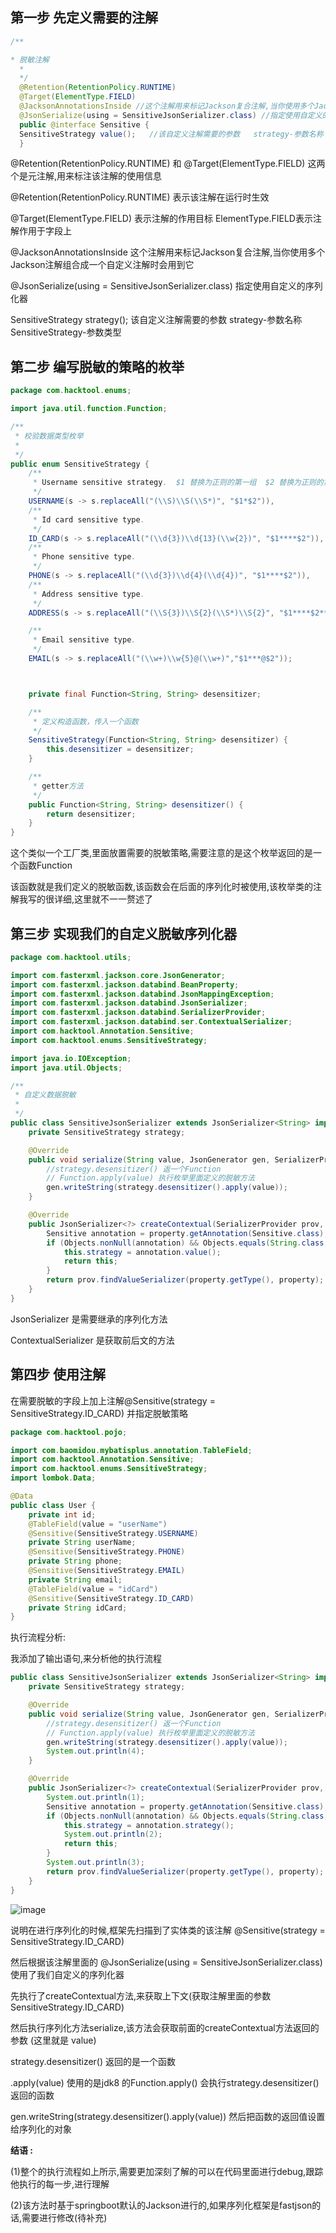 ## 第一步 先定义需要的注解

~~~java
/**

* 脱敏注解
  *
  */
  @Retention(RetentionPolicy.RUNTIME)
  @Target(ElementType.FIELD)
  @JacksonAnnotationsInside //这个注解用来标记Jackson复合注解,当你使用多个Jackson注解组合成一个自定义注解时会用到它
  @JsonSerialize(using = SensitiveJsonSerializer.class) //指定使用自定义的序列化器
  public @interface Sensitive {
  SensitiveStrategy value();   //该自定义注解需要的参数   strategy-参数名称    SensitiveStrategy-参数类型
  }
~~~

 @Retention(RetentionPolicy.RUNTIME) 和 @Target(ElementType.FIELD) 这两个是元注解,用来标注该注解的使用信息

@Retention(RetentionPolicy.RUNTIME) 表示该注解在运行时生效

@Target(ElementType.FIELD) 表示注解的作用目标 ElementType.FIELD表示注解作用于字段上

@JacksonAnnotationsInside 这个注解用来标记Jackson复合注解,当你使用多个Jackson注解组合成一个自定义注解时会用到它

@JsonSerialize(using = SensitiveJsonSerializer.class) 指定使用自定义的序列化器

SensitiveStrategy strategy(); 该自定义注解需要的参数 strategy-参数名称 SensitiveStrategy-参数类型

## 第二步 编写脱敏的策略的枚举


```java 
package com.hacktool.enums;

import java.util.function.Function;

/**
 * 校验数据类型枚举
 *
 */
public enum SensitiveStrategy {
    /**
     * Username sensitive strategy.  $1 替换为正则的第一组  $2 替换为正则的第二组
     */
    USERNAME(s -> s.replaceAll("(\\S)\\S(\\S*)", "$1*$2")),
    /**
     * Id card sensitive type.
     */
    ID_CARD(s -> s.replaceAll("(\\d{3})\\d{13}(\\w{2})", "$1****$2")),
    /**
     * Phone sensitive type.
     */
    PHONE(s -> s.replaceAll("(\\d{3})\\d{4}(\\d{4})", "$1****$2")),
    /**
     * Address sensitive type.
     */
    ADDRESS(s -> s.replaceAll("(\\S{3})\\S{2}(\\S*)\\S{2}", "$1****$2****")),

    /**
     * Email sensitive type.
     */
    EMAIL(s -> s.replaceAll("(\\w+)\\w{5}@(\\w+)","$1***@$2"));



    private final Function<String, String> desensitizer;

    /**
     * 定义构造函数，传入一个函数
     */
    SensitiveStrategy(Function<String, String> desensitizer) {
        this.desensitizer = desensitizer;
    }

    /**
     * getter方法
     */
    public Function<String, String> desensitizer() {
        return desensitizer;
    }
}

```
这个类似一个工厂类,里面放置需要的脱敏策略,需要注意的是这个枚举返回的是一个函数Function

该函数就是我们定义的脱敏函数,该函数会在后面的序列化时被使用,该枚举类的注解我写的很详细,这里就不一一赘述了

## 第三步 实现我们的自定义脱敏序列化器

~~~java
package com.hacktool.utils;

import com.fasterxml.jackson.core.JsonGenerator;
import com.fasterxml.jackson.databind.BeanProperty;
import com.fasterxml.jackson.databind.JsonMappingException;
import com.fasterxml.jackson.databind.JsonSerializer;
import com.fasterxml.jackson.databind.SerializerProvider;
import com.fasterxml.jackson.databind.ser.ContextualSerializer;
import com.hacktool.Annotation.Sensitive;
import com.hacktool.enums.SensitiveStrategy;

import java.io.IOException;
import java.util.Objects;

/**
 * 自定义数据脱敏
 *
 */
public class SensitiveJsonSerializer extends JsonSerializer<String> implements ContextualSerializer {
    private SensitiveStrategy strategy;

    @Override
    public void serialize(String value, JsonGenerator gen, SerializerProvider serializers) throws IOException {
        //strategy.desensitizer() 返一个Function
        // Function.apply(value) 执行枚举里面定义的脱敏方法
        gen.writeString(strategy.desensitizer().apply(value));
    }

    @Override
    public JsonSerializer<?> createContextual(SerializerProvider prov, BeanProperty property) throws JsonMappingException {
        Sensitive annotation = property.getAnnotation(Sensitive.class);
        if (Objects.nonNull(annotation) && Objects.equals(String.class, property.getType().getRawClass())) {
            this.strategy = annotation.value();
            return this;
        }
        return prov.findValueSerializer(property.getType(), property);
    }
}

~~~



JsonSerializer 是需要继承的序列化方法

ContextualSerializer 是获取前后文的方法

## 第四步 使用注解

在需要脱敏的字段上加上注解@Sensitive(strategy = SensitiveStrategy.ID_CARD) 并指定脱敏策略

~~~java
package com.hacktool.pojo;

import com.baomidou.mybatisplus.annotation.TableField;
import com.hacktool.Annotation.Sensitive;
import com.hacktool.enums.SensitiveStrategy;
import lombok.Data;

@Data
public class User {
    private int id;
    @TableField(value = "userName")
    @Sensitive(SensitiveStrategy.USERNAME)
    private String userName;
    @Sensitive(SensitiveStrategy.PHONE)
    private String phone;
    @Sensitive(SensitiveStrategy.EMAIL)
    private String email;
    @TableField(value = "idCard")
    @Sensitive(SensitiveStrategy.ID_CARD)
    private String idCard;
}

~~~



执行流程分析:

我添加了输出语句,来分析他的执行流程

```java 
public class SensitiveJsonSerializer extends JsonSerializer<String> implements ContextualSerializer {
    private SensitiveStrategy strategy;

    @Override
    public void serialize(String value, JsonGenerator gen, SerializerProvider serializers) throws IOException {
        //strategy.desensitizer() 返一个Function
        // Function.apply(value) 执行枚举里面定义的脱敏方法
        gen.writeString(strategy.desensitizer().apply(value));
        System.out.println(4);
    }

    @Override
    public JsonSerializer<?> createContextual(SerializerProvider prov, BeanProperty property) throws JsonMappingException {
        System.out.println(1);
        Sensitive annotation = property.getAnnotation(Sensitive.class);
        if (Objects.nonNull(annotation) && Objects.equals(String.class, property.getType().getRawClass())) {
            this.strategy = annotation.strategy();
            System.out.println(2);
            return this;
        }
        System.out.println(3);
        return prov.findValueSerializer(property.getType(), property);
    }
}
```
![image](https://img2022.cnblogs.com/blog/1895037/202204/1895037-20220408153808602-451079211.png)

说明在进行序列化的时候,框架先扫描到了实体类的该注解 @Sensitive(strategy = SensitiveStrategy.ID_CARD)

然后根据该注解里面的 @JsonSerialize(using = SensitiveJsonSerializer.class) 使用了我们自定义的序列化器

先执行了createContextual方法,来获取上下文(获取注解里面的参数 SensitiveStrategy.ID_CARD)

然后执行序列化方法serialize,该方法会获取前面的createContextual方法返回的参数 (这里就是 value)

strategy.desensitizer() 返回的是一个函数

.apply(value) 使用的是jdk8 的Function.apply() 会执行strategy.desensitizer()返回的函数

gen.writeString(strategy.desensitizer().apply(value)) 然后把函数的返回值设置给序列化的对象

**结语 :**

(1)整个的执行流程如上所示,需要更加深刻了解的可以在代码里面进行debug,跟踪他执行的每一步,进行理解

(2)该方法时基于springboot默认的Jackson进行的,如果序列化框架是fastjson的话,需要进行修改(待补充)
